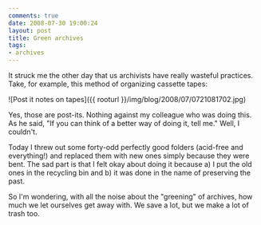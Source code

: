 ```yaml
---
comments: true
date: 2008-07-30 19:00:24
layout: post
title: Green archives
tags:
- archives
---
```


It struck me the other day that us archivists have really wasteful practices. Take, for example, this method of organizing cassette tapes:

![Post it notes on tapes]({{ rooturl }}/img/blog/2008/07/0721081702.jpg)

Yes, those are post-its. Nothing against my colleague who was doing this. As he said, "If you can think of a better way of doing it, tell me." Well, I couldn't.<!-- more -->

Today I threw out some forty-odd perfectly good folders (acid-free and everything!) and replaced them with new ones simply because they were bent. The sad part is that I felt okay about doing it because a) I put the old ones in the recycling bin and b) it was done in the name of preserving the past.

So I'm wondering, with all the noise about the "greening" of archives, how much we let ourselves get away with. We save a lot, but we make a lot of trash too.
